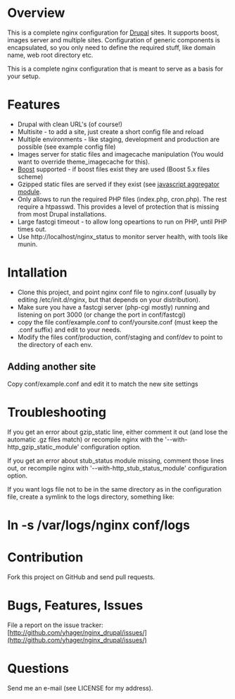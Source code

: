 # Overview #

This is a complete nginx configuration for [Drupal](http://drupal.org) sites. It supports boost, images server and multiple sites. Configuration of generic components is encapsulated, so you only need to define the required stuff, like domain name, web root directory etc.

This is a complete nginx configuration that is meant to serve as a basis for your setup.

# Features #

* Drupal with clean URL's (of course!)
* Multisite - to add a site, just create a short config file and reload
* Multiple environments - like staging, development and production are possible (see example config file)
* Images server for static files and imagecache manipulation (You would want to override theme_imagecache for this).
* [Boost](http://drupal.org/project/boost) supported - if boost files exist they are used (Boost 5.x files scheme)
* Gzipped static files are served if they exist (see [javascript aggregator module](http://drupal.org/project/javascript_aggregator).
* Only allows to run the required PHP files (index.php, cron.php). The rest require a htpasswd. This provides a level of protection that is missing from most Drupal installations.
* Large fastcgi timeout - to allow long opeartions to run on PHP, until PHP times out.
* Use http://localhost/nginx_status to monitor server health, with tools like munin.

# Intallation #

* Clone this project, and point nginx conf file to nginx.conf (usually by editing  /etc/init.d/nginx, but that depends on your distribution).
* Make sure you have a fastcgi server (php-cgi mostly) running and listening on port 3000 (or change the port in conf/fastcgi)
* copy the file conf/example.conf to conf/yoursite.conf (must keep the .conf suffix) and edit to your needs.
* Modify the files conf/production, conf/staging and conf/dev to point to the directory of each env.

## Adding another site ##

Copy conf/example.conf and edit it to match the new site settings

# Troubleshooting

If you get an error about gzip_static line, either comment it out (and lose the automatic .gz files match) or recompile nginx with the '--with-http_gzip_static_module' configuration option.

If you get an error about stub_status module missing, comment those lines out, or recompile nginx with '--with-http_stub_status_module' configuration option.

If you want logs file not to be in the same directory as in the configuration file, create a symlink to the logs directory, something like:
# ln -s /var/logs/nginx conf/logs

# Contribution

  Fork this project on GitHub and send pull requests.

# Bugs, Features, Issues

  File a report on the issue tracker:
  [http://github.com/yhager/nginx_drupal/issues/](http://github.com/yhager/nginx_drupal/issues/)

# Questions

  Send me an e-mail (see LICENSE for my address).

